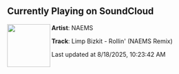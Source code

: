 ## Currently Playing on SoundCloud

[<img align="left" width="100" src="https://i1.sndcdn.com/artworks-7wrQdekiWI4Fc3yu-ye6ebA-t500x500.jpg">](https://soundcloud.com/naemsofficial/8d2ced79-9cdd-4013-88f1-833952746f16)

**Artist**: NAEMS 

**Track**: Limp Bizkit - Rollin' (NAEMS Remix)

Last updated at 8/18/2025, 10:23:42 AM
